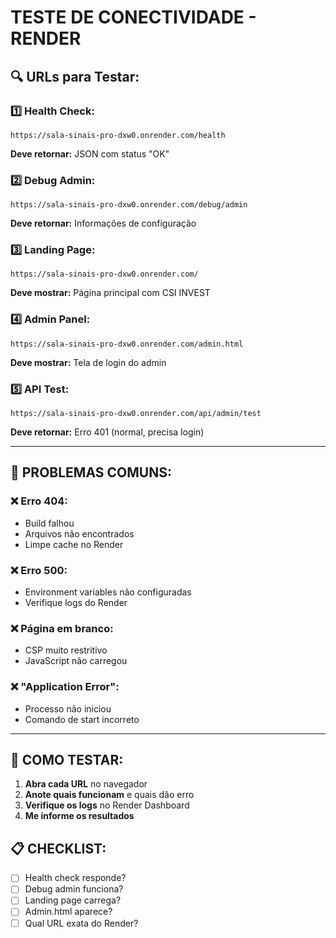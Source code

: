 # TESTE DE CONECTIVIDADE - RENDER

## 🔍 URLs para Testar:

### 1️⃣ Health Check:
```
https://sala-sinais-pro-dxw0.onrender.com/health
```
**Deve retornar:** JSON com status "OK"

### 2️⃣ Debug Admin:
```
https://sala-sinais-pro-dxw0.onrender.com/debug/admin
```
**Deve retornar:** Informações de configuração

### 3️⃣ Landing Page:
```
https://sala-sinais-pro-dxw0.onrender.com/
```
**Deve mostrar:** Página principal com CSI INVEST

### 4️⃣ Admin Panel:
```
https://sala-sinais-pro-dxw0.onrender.com/admin.html
```
**Deve mostrar:** Tela de login do admin

### 5️⃣ API Test:
```
https://sala-sinais-pro-dxw0.onrender.com/api/admin/test
```
**Deve retornar:** Erro 401 (normal, precisa login)

---

## 🚨 PROBLEMAS COMUNS:

### ❌ Erro 404:
- Build falhou
- Arquivos não encontrados
- Limpe cache no Render

### ❌ Erro 500:
- Environment variables não configuradas
- Verifique logs do Render

### ❌ Página em branco:
- CSP muito restritivo
- JavaScript não carregou

### ❌ "Application Error":
- Processo não iniciou
- Comando de start incorreto

---

## 🔧 COMO TESTAR:

1. **Abra cada URL** no navegador
2. **Anote quais funcionam** e quais dão erro
3. **Verifique os logs** no Render Dashboard
4. **Me informe os resultados**

## 📋 CHECKLIST:

- [ ] Health check responde?
- [ ] Debug admin funciona?
- [ ] Landing page carrega?
- [ ] Admin.html aparece?
- [ ] Qual URL exata do Render?